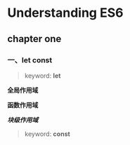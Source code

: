 # Understanding ES6

## chapter one

### 一、let const 

> keyword:  **let**

**全局作用域**

**函数作用域**

***块级作用域***



> keyword: **const**